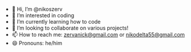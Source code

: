 - 👋 Hi, I’m @nikoszerv
- 👀 I’m interested in coding
- 🌱 I’m currently learning how to code
- 💞️ I’m looking to collaborate on various projects!
- 📫 How to reach me: zervanick@gmail.com or  nikodelta55@gmail.com
- 😄 Pronouns: he/him
